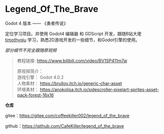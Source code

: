 # Legend_Of_The_Brave

Godot 4 版本 —— 《勇者传说》

定位学习项目。并使用 Godot4 编辑器 和 GDScript 开发，跟随B站大佬 [timothyqiu](https://space.bilibili.com/7092) 学习，熟悉2D游戏开发的一些细节，和Godot引擎的使用。

*部分细节不完全跟随原视频*

> 教程链接: https://www.bilibili.com/video/BV1SP411m7aj
>
> 原视频简介：  
> 游戏引擎： Godot 4.0.2  
> 人物素材： https://brullov.itch.io/generic-char-asset  
> 环境素材： https://anokolisa.itch.io/sidescroller-pixelart-sprites-asset-pack-forest-16x16

**仓库**

gitee：https://gitee.com/coffeekiller002/legend_of_the_brave

github：https://github.com/CafeKiller/legend_of_the_brave

